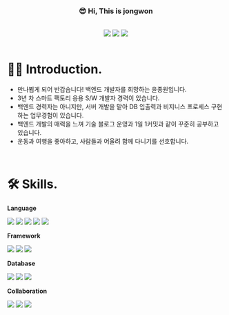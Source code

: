 <!---
jwYunn/jwYunn is a ✨ special ✨ repository because its `README.md` (this file) appears on your GitHub profile.
You can click the Preview link to take a look at your changes.
--->



<h3 align="center"> 😎 Hi, This is jongwon  </h3>

<br>

<div align="center"> 
  <a href="mailto:savior371@gmail.com" target="_blank"><img src="https://img.shields.io/badge/Gmail-EA4335?style=뱃지모양&logo=Gmail&logoColor=FFFFFF"/></a>
  <a href="https://iwillcomplete.tistory.com/" target="_blank"><img src="https://img.shields.io/badge/Blog-000000?style=뱃지모양&logo=Storyblok&logoColor=FFFFFF"/></a>
  <a href="https://iwillcomplete-portfolio.notion.site/53b1164225b646ab96781411ef29a541" target="_blank"><img src="https://img.shields.io/badge/Notion-FFFFFF?style=뱃지모양&logo=Notion&logoColor=000000"/></a>
</div>


<br>



# 🙋‍♂️ Introduction.

- 만나뵙게 되어 반갑습니다! 백엔드 개발자를 희망하는 윤종원입니다.
- 3년 차 스마트 팩토리 응용 S/W 개발자 경력이 있습니다.
- 백엔드 경력자는 아니지만, 서버 개발을 맡아 DB 입출력과 비지니스 프로세스 구현하는 업무경험이 있습니다.
- 백엔드 개발의 매력을 느껴 기술 블로그 운영과 1일 1커밋과 같이 꾸준히 공부하고 있습니다.
- 운동과 여행을 좋아하고, 사람들과 어울려 함께 다니기를 선호합니다.

<br>

# 🛠 Skills.

**Language**

<a target="_blank"><img src="https://img.shields.io/badge/C Sharp-239120?style=뱃지모양&logo=C Sharp&logoColor=FFFFFF"/></a>
<a target="_blank"><img src="https://img.shields.io/badge/Java-007396?style=뱃지모양&logo=Java&logoColor=FFFFFF"/></a>
<a target="_blank"><img src="https://img.shields.io/badge/Python-3776AB?style=뱃지모양&logo=Python&logoColor=FFFFFF"/></a>
<a target="_blank"><img src="https://img.shields.io/badge/Javascript-F7DF1E?style=뱃지모양&logo=JavaScript&logoColor=FFFFFF"/></a>
<a target="_blank"><img src="https://img.shields.io/badge/NodeJS-339933?style=뱃지모양&logo=Node.js&logoColor=FFFFFF"/></a>

**Framework**

<a target="_blank"><img src="https://img.shields.io/badge/.Net Framework-512BD4?style=뱃지모양&logo=.Net&logoColor=FFFFFF"/></a>
<a target="_blank"><img src="https://img.shields.io/badge/Entity Framework-339933?style=뱃지모양&logo=&logoColor=FFFFFF"/></a>
<a target="_blank"><img src="https://img.shields.io/badge/Spring Framework-6DB33F?style=뱃지모양&logo=Spring&logoColor=FFFFFF"/></a>

**Database**

<a target="_blank"><img src="https://img.shields.io/badge/MySQL-4479A1?style=뱃지모양&logo=MySQL&logoColor=FFFFFF"/></a>
<a target="_blank"><img src="https://img.shields.io/badge/MariaDB-1F305F?style=뱃지모양&logo=MariaDB&logoColor=FFFFFF"/></a>
<a target="_blank"><img src="https://img.shields.io/badge/MSSQL-339933?style=뱃지모양&logo=&logoColor=FFFFFF"/></a>

**Collaboration**

<a target="_blank"><img src="https://img.shields.io/badge/Git-181717?style=뱃지모양&logo=Github&logoColor=FFFFFF"/></a>
<a target="_blank"><img src="https://img.shields.io/badge/Redmine-B32024?style=뱃지모양&logo=Redmine&logoColor=FFFFFF"/></a>
<a target="_blank"><img src="https://img.shields.io/badge/Slack-4A154B?style=뱃지모양&logo=Slack&logoColor=FFFFFF"/></a>


<!-- <h3 align="center">👩‍💻 My Github Stats 👩‍💻</h3>
<div align="center">
 -->
